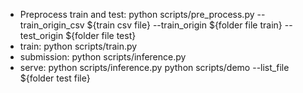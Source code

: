 - Preprocess train and test:
python scripts/pre_process.py --train_origin_csv ${train csv file} --train_origin ${folder file train} --test_origin ${folder file test}
- train:
python scripts/train.py
- submission:
python scripts/inference.py
- serve:
python scripts/inference.py python scripts/demo --list_file ${folder test file}


